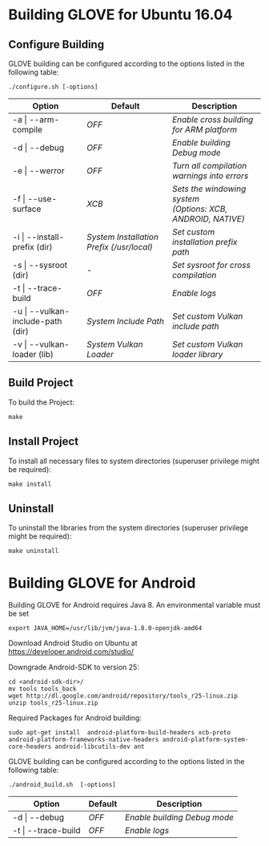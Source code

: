 # Building GLOVE for Ubuntu 16.04

## Configure Building

GLOVE building can be configured according to the options listed in the following table:

```
./configure.sh [-options]
```

| **Option** | **Default** | **Description** |
| --- | --- | --- |
| -a \| --arm-compile | _OFF_ | _Enable cross building for ARM platform_ |
| -d \| --debug | _OFF_ | _Enable building Debug mode_ |
| -e \| --werror | _OFF_ | _Turn all compilation warnings into errors_ |
| -f \| --use-surface | _XCB_ |  _Sets the windowing system<br>(Options: XCB, ANDROID, NATIVE)_ |
| -i \| --install-prefix (dir) | _System Installation Prefix (/usr/local)_ | _Set custom installation prefix path_ |
| -s \| --sysroot (dir) | _-_ | _Set sysroot for cross compilation_ |
| -t \| --trace-build | _OFF_ | _Enable logs_ |
| -u \| --vulkan-include-path (dir) | _System Include Path_ | _Set custom Vulkan include path_ |
| -v \| --vulkan-loader (lib) | _System Vulkan Loader_ | _Set custom Vulkan loader library_ |

## Build Project

To build the Project:

```
make
```

## Install Project

To install all necessary files to system directories (superuser privilege might be required):

```
make install
```

## Uninstall

To uninstall the libraries from the system directories (superuser privilege might be required):

```
make uninstall
```

# Building GLOVE for Android

Building GLOVE for Android requires Java 8. An environmental variable must be set
```
export JAVA_HOME=/usr/lib/jvm/java-1.8.0-openjdk-amd64
```
Download Android Studio on Ubuntu at https://developer.android.com/studio/

Downgrade Android-SDK to version 25:
```
cd <android-sdk-dir>/
mv tools tools_back
wget http://dl.google.com/android/repository/tools_r25-linux.zip
unzip tools_r25-linux.zip
```
Required Packages for Android building:
```
sudo apt-get install  android-platform-build-headers xcb-proto android-platform-frameworks-native-headers android-platform-system-core-headers android-libcutils-dev ant
```
GLOVE building can be configured according to the options listed in the following table:

```
./android_build.sh  [-options]
```

| **Option** | **Default** | **Description** |
| --- | --- | --- |
| -d \| --debug | _OFF_ | _Enable building Debug mode_ |
| -t \| --trace-build | _OFF_ | _Enable logs_ |

